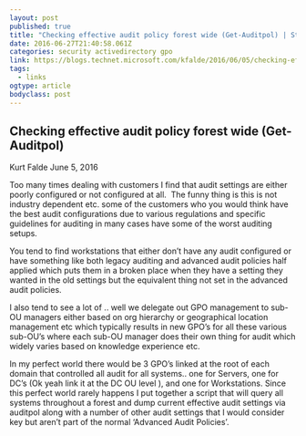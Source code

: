 ```yaml
---
layout: post 
published: true 
title: "Checking effective audit policy forest wide (Get-Auditpol) | Stuff n Things" 
date: 2016-06-27T21:40:58.061Z 
categories: security activedirectory gpo
link: https://blogs.technet.microsoft.com/kfalde/2016/06/05/checking-effective-audit-policy-forest-wide-get-auditpol/ 
tags:
  - links
ogtype: article 
bodyclass: post 
---
```


## Checking effective audit policy forest wide (Get-Auditpol)

Kurt Falde June 5, 2016

Too many times dealing with customers I find that audit settings are either poorly configured or not configured at all.  The funny thing is this is not industry dependent etc. some of the customers who you would think have the best audit configurations due to various regulations and specific guidelines for auditing in many cases have some of the worst auditing setups.  

You tend to find workstations that either don’t have any audit configured or have something like both legacy auditing and advanced audit policies half applied which puts them in a broken place when they have a setting they wanted in the old settings but the equivalent thing not set in the advanced audit policies.  

I also tend to see a lot of .. well we delegate out GPO management to sub-OU managers either based on org hierarchy or geographical location management etc which typically results in new GPO’s for all these various sub-OU’s where each sub-OU manager does their own thing for audit which widely varies based on knowledge experience etc.  

In my perfect world there would be 3 GPO’s linked at the root of each domain that controlled all audit for all systems.. one for Servers, one for DC’s (Ok yeah link it at the DC OU level  ), and one for Workstations. Since this perfect world rarely happens I put together a script that will query all systems throughout a forest and dump current effective audit settings via auditpol along with a number of other audit settings that I would consider key but aren’t part of the normal ‘Advanced Audit Policies’.
